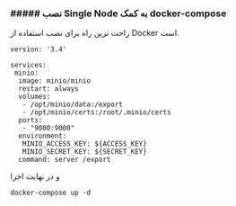 ### ##### نصب Single Node به کمک docker-compose
راحت ترین راه برای نصب استفاده از Docker است. 

```
version: '3.4'

services:
 minio:
  image: minio/minio
  restart: always
  volumes:
   - /opt/minio/data:/export
   - /opt/minio/certs:/root/.minio/certs
  ports:
   - "9000:9000"
  environment:
   MINIO_ACCESS_KEY: ${ACCESS_KEY}
   MINIO_SECRET_KEY: ${SECRET_KEY}
  command: server /export
```

و در نهایت اجرا
```
docker-compose up -d
```
